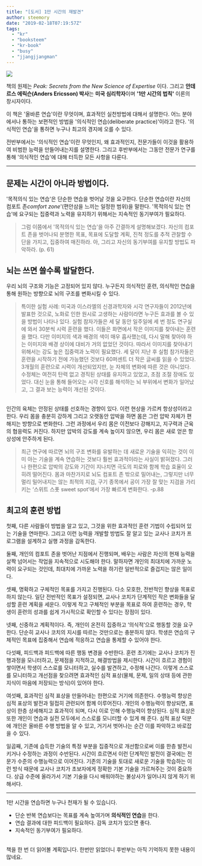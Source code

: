 ```yaml
---
title: "[도서] 1만 시간의 재발견"
author: steemory
date: "2019-02-18T07:19:57Z"
tags:
  - "kr"
  - "booksteem"
  - "kr-book"
  - "busy"
  - "jjangjjangman"
---
```

<div class='pull-right'>

![](https://steemitimages.com/0x0/https://image.aladin.co.kr/product/8632/15/letslook/K312535674_f.jpg)

</div>

책의 원제는 *Peak: Secrets from the New Science of Expertise* 이다. 그리고 **안데르스 에릭슨(Anders Ericsson) 박사**는 **미국 심리학자**이며 **'1만 시간의 법칙'** 이론의 창시자이다. 

이 책은 '올바른 연습'이란 무엇이며, 효과적인 실천방법에 대해서 설명한다. 어느 분야에서나 통하는 보편적인 방법을 '의식적인 연습(deliberate practice)'이라고 한다. '의식적인 연습'을 통하면 누구나 최고의 경지에 오를 수 있다. 

전반부에서는 '의식적인 연습'이란 무엇인지, 왜 효과적인지, 전문가들이 이것을 활용하여 비범한 능력을 만들어내는지를 설명한다. 그리고 후반부에서는 그동안 전문가 연구를 통해 '의식적인 연습'에 대해 터득한 모든 사항을 다룬다.

<hr>

## 문제는 시간이 아니라 방법이다.

'목적의식 있는 연습'은 단순한 연습을 벗어날 것을 요구한다. 단순한 연습이란 자신의 컴포트 존*comfort zone*'(편안삼을 느끼는 일정한 범위)을 말한다. '목적의식 있는 연습'에 요구되는 집중력과 노력을 유지하기 위해서는 지속적인 동기부여가 필요하다.

> 그럼 이쯤에서 '목적의식 있는 연습'을 아주 간결하게 설명해보겠다. 자신의 컴포트 존을 벗어나되 분명한 목표, 목표에 도달할 계획, 진척 정도를 추적 관찰할 수단을 가지고, 집중하여 매진하라. 아, 그리고 자신의 동기부여를 유지할 방법도 파악하라. (p. 61)

## 뇌는 쓰면 쓸수록 발달한다.
우리 뇌의 구조와 기능은 고정되어 있지 않다. 누구든지 의식적인 훈련, 의식적인 연습을 통해 원하는 방향으로 뇌의 구조를 변화시킬 수 있다.
> 특이한 실험 사례: 미국과 이스라엘의 신경과학자와 시각 연구자들이 2012년에 발표한 것으로, 노화로 인한 원시로 고생하는 사람이라면 누구든 효과를 볼 수 있을 방법이 나타나 있다. 실험 참자가들은 세 달 동안 일주일에 세 번 정도 연구실에 와서 30분씩 시력 훈련을 했다. 이들은 화면에서 작은 이미지를 찾아내는 훈련을 했다. 다만 이미지의 색과 배경의 색이 매우 흡사했는데, 다시 말해 찾아야 하는 이미지와 배경 상이에 대비가 거의 없었던 것이다. 따라서 이미지를 찾아내기 위해서는 강도 높은 집중력과 노력이 필요했다. 세 달이 지난 후 실험 참가자들은 훈련을 시작하기 전에 가능했던 것보다 60퍼센트 더 작은 글씨를 읽을 수 있었다. 3개월의 훈련으로 시력이 개선되었지만, 눈 자체의 변화에 따른 것은 아니었다. 수정체는 여전히 탄력 없고 경직된 상태를 유지하고 있었고, 초점 조절 장애도 있었다. 대신 눈을 통해 들어오는 시각 신호를 해석하는 뇌 부위에서 변화가 일어났고, 그 결과 보는 능력이 개선된 것이다.

<br>인간의 육체는 안정된 상태를 선호하는 경향이 있다. 이런 현상을 가르켜 항상성이라고 한다. 우리 몸을 충분히 강하게 그리고 오랫동안 압박을 하면 몸은 그런 압박 자체가 편해지는 방향으로 변화한다. 그런 과정에서 우리 몸은 이전보다 강해지고, 지구력과 근육의 협응력도 커진다. 하지만 압박의 강도를 계속 높이지 않으면, 우리 몸은 새로 얻은 항상성에 안주하게 된다.

> 최근 연구에 따르면 뇌의 구조 변화를 유발하는 데 새로운 기술을 익히는 것이 이미 아는 기술을 계속 연습하는 것보다 훨씬 효과적이라는 사실이 밝혀졌다. 그러나 한편으로 압박의 강도와 기간이 지나치면 극도의 피로와 함께 학습 효율이 오히려 떨어진다. 몸과 마찬가지로 뇌도 컴포트 존 밖으로 밀어내는, 그렇지만 너무 멀리 밀어내지는 않는 최적의 지검, 구기 종목에서 공이 가장 잘 맞는 지검을 가리키는 ‘스위트 스폿 sweet spot’에서 가장 빠르게 변화한다. -p.88

## 최고의 훈련 방법

첫째, 다른 사람들이 방법을 알고 있고, 그것을 위한 효과적인 훈련 기법이 수립되어 있는 기술을 연마한다. 그리고 이런 능력을 개발할 방법도 잘 알고 있는 교사나 코치가 프로그램을 설계하고 실행 과정을 감독한다. 

둘째, 개인의 컴포트 존을 벗어난 지점에서 진행되며, 배우는 사람은 자신의 현재 능력을 살짝 넘어서는 작업을 지속적으로 시도해야 한다. 말하자면 개인의 최대치에 가까운 노력이 요구되는 것인데, 최대치에 가까운 노력을 하기란 일반적으로 즐겁지는 않은 일이다. 

셋째, 명확하고 구체적인 목표를 가지고 진행된다. 다소 모호한, 전반적인 향상을 목표로 하지 않는다. 일단 전반적인 목표가 설정되면, 교사나 코치가 단계적인 작은 변화들을 달성할 훈련 계획을 세운다. 이렇게 작고 구체적인 부분을 목표로 하여 훈련하는 경우, 학생이 훈련의 성과를 쉽게 가시적으로 확인할 수 있다는 장점이 있다. 

넷째, 신중하고 계획적이다. 즉, 개인이 온전히 집중하고 ‘의식적’으로 행동할 것을 요구한다. 단순히 교사나 코치의 지시를 따르는 것만으로는 충분하지 않다. 학생은 연습의 구체적인 목표에 집중해서 연습에 적응하고 연습을 통제할 수 있어야 한다. 

다섯째, 피드백과 피드백에 따른 행동 변경을 수반한다. 훈련 초기에는 교사나 코치가 진행과정을 모니터하고, 문제점을 지적하고, 해결방법을 제시한다. 시간이 흐르고 경험이 쌓이면서 학생이 스스로를 모니터하고, 실수를 발견하고, 수정해 나간다. 이렇게 스스로를 모니터하고 개선점을 찾으려면 효과적인 심적 표상(물체, 문제, 일의 상태 등에 관한 지식이 마음에 저장되는 방식)이 있어야 한다. 

여섯째, 효과적인 심적 표상을 만들어내는 한편으로 거기에 의존한다. 수행능력 향상은 심적 표상의 발전과 밀접히 관련되어 함께 이루어진다. 개인의 수행능력이 향상되면, 표상이 한층 상세해지고 효과적이 되며, 다시 이로 인해 수행능력이 향상된다. 심적 표상은 또한 개인이 연습과 실전 모두에서 스스로를 모니터할 수 있게 해 준다. 심적 표상 덕분에 개인은 올바른 수행 방법을 알 수 있고, 거기서 벗어나는 순간 이를 파악하고 바로잡을 수 있다. 

일곱째, 기존에 습득한 기술의 특정 부분을 집중적으로 개선함으로써 이를 한층 발전시키거나 수정하는 과정이 수반된다. 시간이 흐르면서 이런 단계적인 발전이 결국에는 전문가 수준의 수행능력으로 이어진다. 기존의 기술을 토대로 새로운 기술을 학습하는 이런 방식 때문에 교사나 코치가 초보자에게 정확한 기본 기술을 가르쳐주는 것이 중요하다. 상급 수준에 올라가서 기본 기술을 다시 배워야하는 불상사가 일어나지 않게 하기 위해서다. 

___

1만 시간을 연습하면 누구나  천재가 될 수 있습니다. 

- 단순 반복 연습보다는 목표를 계속 높여가며 **의식적인 연습**을 한다.
- 연습 결과에 대한 피드백이 필요하다. 감독 코치가 있으면 좋다.
- 지속적인 동기부여가 필요하다.

<br>책을 한 번 더 읽어볼 계획입니다. 한번만 읽었더니 후반부는 아직 기억하지 못한 내용이 많네요. 